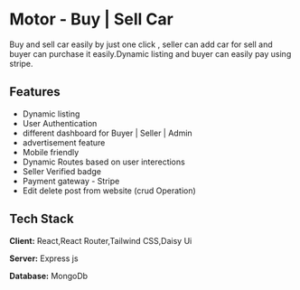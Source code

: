 
# Motor - Buy | Sell Car

Buy and sell car easily by just one click , seller can add car for sell and buyer can purchase it easily.Dynamic listing and buyer can easily pay using stripe.

## Features

- Dynamic listing
- User Authentication
- different dashboard for Buyer | Seller | Admin
- advertisement feature
- Mobile friendly
- Dynamic Routes based on user interections
- Seller Verified badge
- Payment gateway - Stripe
- Edit delete post from website (crud Operation)


## Tech Stack

**Client:** React,React Router,Tailwind CSS,Daisy Ui

**Server:** Express js

**Database:** MongoDb
